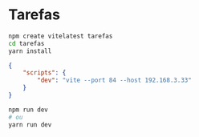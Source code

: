 # Tarefas

```sh
npm create vitelatest tarefas
cd tarefas
yarn install
```

```json
{
	"scripts": {
		"dev": "vite --port 84 --host 192.168.3.33"
	}
}
```

```sh
npm run dev
# ou
yarn run dev
```
